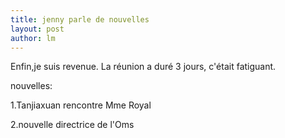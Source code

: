 ```yaml
---
title: jenny parle de nouvelles 
layout: post
author: lm
---
```

<p>Enfin,je suis revenue. La réunion a duré 3 jours, c&#39;était fatiguant.</p>
<p>nouvelles:</p>
<p>1.Tanjiaxuan rencontre Mme Royal</p>
<p>2.nouvelle directrice de l&#39;Oms </p>
